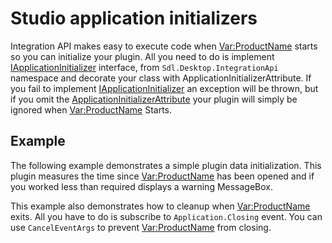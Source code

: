 Studio application initializers
====
Integration API makes easy to execute code when <Var:ProductName> starts so you can initialize your plugin. All you need to do is implement [IApplicationInitializer](../../api/integration/Sdl.Desktop.IntegrationApi.IApplicationInitializer.yml) interface, from `Sdl.Desktop.IntegrationApi` namespace and decorate your class with ApplicationInitializerAttribute. If you fail to implement [IApplicationInitializer](../../api/integration/Sdl.Desktop.IntegrationApi.IApplicationInitializer.yml) an exception will be thrown, but if you omit the [ApplicationInitializerAttribute](../../api/integration/Sdl.Desktop.IntegrationApi.Extensions.ApplicationInitializerAttribute.yml) your plugin will simply be ignored when <Var:ProductName> Starts.

Example
----
The following example demonstrates a simple plugin data initialization. This plugin measures the time since <Var:ProductName> has been opened and if you worked less than required displays a warning MessageBox.

This example also demonstrates how to cleanup when <Var:ProductName> exits. All you have to do is subscribe to `Application.Closing` event. You can use `CancelEventArgs` to prevent <Var:ProductName> from closing.